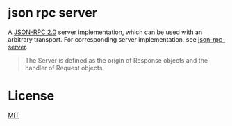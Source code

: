 # json rpc server

A [JSON-RPC 2.0](http://www.jsonrpc.org/specification) server implementation, which can be used with an arbitrary transport. For corresponding server implementation, see [json-rpc-server](https://github.com/claudijo/json-rpc-server).

> The Server is defined as the origin of Response objects and the handler of Request objects.

# License

[MIT](LICENSE)